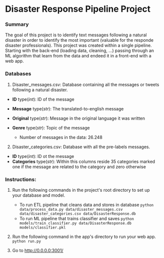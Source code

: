 # Disaster Response Pipeline Project

### Summary

The goal of this project is to identify text messages following a natural disaster in order to identify the most important (valuable for the responde disaster professionals). 
This project was created within a single pipeline. Starting with the back-end (loading data, cleaning, ...) passing through an ML algorithm that learn from the data and endeed it in a front-end with a web app. 

### Databases

1. Disaster_messages.csv: Database containing all the messages or tweets following a natural disaster.

- **ID** type(*int*): ID of the message
- **Message** type(*str*): The translated-to-english message
- **Original** type(*str*): Message in the original language it was written
- **Genre** type(*str*): Topic of the message

  - Number of messages in the data: 26.248

2. Disaster_categories.csv: Database with all the pre-labels messages.

- **ID** type(*int*): ID ot the message
- **Categories** type(*str*): Within this columns reside 35 categories marked one if the message are related to the category and zero otherwise 

### Instructions:
1. Run the following commands in the project's root directory to set up your database and model.

    - To run ETL pipeline that cleans data and stores in database
        `python data/process_data.py data/disaster_messages.csv data/disaster_categories.csv data/DisasterResponse.db`
    - To run ML pipeline that trains classifier and saves
        `python models/train_classifier.py data/DisasterResponse.db models/classifier.pkl`

2. Run the following command in the app's directory to run your web app.
    `python run.py`

3. Go to http://0.0.0.0:3001/
